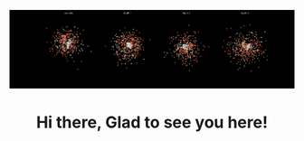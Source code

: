 ![GitHub Banner](https://github.com/roy-sub/roy-sub/blob/main/banner.gif)
<h1 align="center">Hi there, Glad to see you here</a>!</h1>
